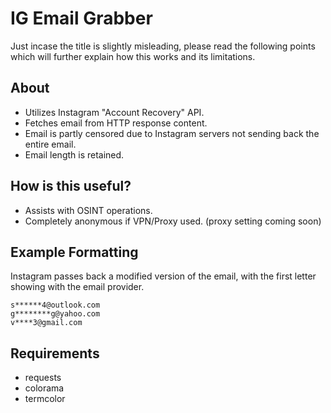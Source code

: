 # IG Email Grabber

Just incase the title is slightly misleading, please read the following points which will further explain how this works and its limitations.

## About
* Utilizes Instagram "Account Recovery" API.
* Fetches email from HTTP response content.
* Email is partly censored due to Instagram servers not sending back the entire email.
* Email length is retained.

## How is this useful?
* Assists with OSINT operations.
* Completely anonymous if VPN/Proxy used. (proxy setting coming soon)

## Example Formatting
Instagram passes back a modified version of the email, with the first letter showing with the email provider.
```
s******4@outlook.com
g********g@yahoo.com
v****3@gmail.com
```

## Requirements
* requests
* colorama
* termcolor

